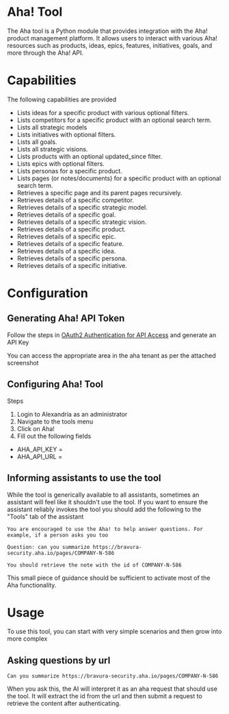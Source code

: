 # Aha! Tool

The Aha tool is a Python module that provides integration with the Aha! product management platform. It allows users to interact with various Aha! resources such as products, ideas, epics, features, initiatives, goals, and more through the Aha! API.

# Capabilities

The following capabilities are provided

* Lists ideas for a specific product with various optional filters.
* Lists competitors for a specific product with an optional search term.
* Lists all strategic models
* Lists initiatives with optional filters.
* Lists all goals.
* Lists all strategic visions.
* Lists products with an optional updated_since filter.
* Lists epics with optional filters.
* Lists personas for a specific product.
* Lists pages (or notes/documents) for a specific product with an optional search term.
* Retrieves a specific page and its parent pages recursively.
* Retrieves details of a specific competitor.
* Retrieves details of a specific strategic model.
* Retrieves details of a specific goal.
* Retrieves details of a specific strategic vision.
* Retrieves details of a specific product.
* Retrieves details of a specific epic.
* Retrieves details of a specific feature.
* Retrieves details of a specific idea.
* Retrieves details of a specific persona.
* Retrieves details of a specific initiative.

# Configuration

## Generating Aha! API Token

Follow the steps in [OAuth2 Authentication for API Access](https://www.aha.io/api/oauth2) and generate an API Key

You can access the appropriate area in the aha tenant as per the attached screenshot

## Configuring Aha! Tool

Steps

1. Login to Alexandria as an administrator 
1. Navigate to the tools menu
1. Click on Aha!
1. Fill out the following fields
  * AHA_API_KEY = <API Key>
  * AHA_API_URL = <url to aha tenant>

## Informing assistants to use the tool

While the tool is generically available to all assistants, sometimes an assistant will feel like it shouldn't use the tool. If you want to ensure the assistant reliably invokes the tool you should add the following to the "Tools" tab of the assistant

```
You are encouraged to use the Aha! to help answer questions. For example, if a person asks you too

Question: can you summarize https://bravura-security.aha.io/pages/COMPANY-N-586

You should retrieve the note with the id of COMPANY-N-586
```

This small piece of guidance should be sufficient to activate most of the Aha functionality.


# Usage

To use this tool, you can start with very simple scenarios and then grow into more complex

## Asking questions by url

```
Can you summarize https://bravura-security.aha.io/pages/COMPANY-N-586
```

When you ask this, the AI will interpret it as an aha request that should use the tool. It will extract the id from the url and then submit a request to retrieve the content after authenticating. 